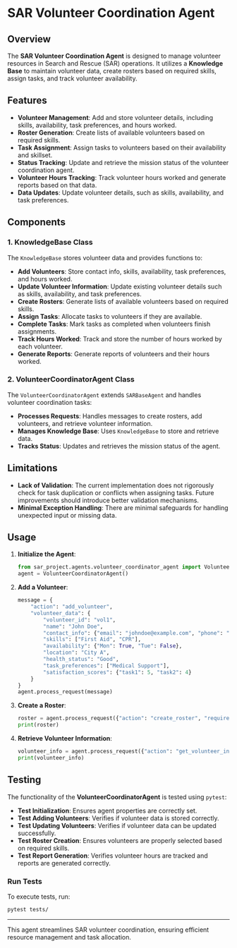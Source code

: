 # SAR Volunteer Coordination Agent

## Overview
The **SAR Volunteer Coordination Agent** is designed to manage volunteer resources in Search and Rescue (SAR) operations. It utilizes a **Knowledge Base** to maintain volunteer data, create rosters based on required skills, assign tasks, and track volunteer availability.

## Features
- **Volunteer Management**: Add and store volunteer details, including skills, availability, task preferences, and hours worked.
- **Roster Generation**: Create lists of available volunteers based on required skills.
- **Task Assignment**: Assign tasks to volunteers based on their availability and skillset.
- **Status Tracking**: Update and retrieve the mission status of the volunteer coordination agent.
- **Volunteer Hours Tracking**: Track volunteer hours worked and generate reports based on that data.
- **Data Updates**: Update volunteer details, such as skills, availability, and task preferences.

## Components

### 1. KnowledgeBase Class
The `KnowledgeBase` stores volunteer data and provides functions to:
- **Add Volunteers**: Store contact info, skills, availability, task preferences, and hours worked.
- **Update Volunteer Information**: Update existing volunteer details such as skills, availability, and task preferences.
- **Create Rosters**: Generate lists of available volunteers based on required skills.
- **Assign Tasks**: Allocate tasks to volunteers if they are available.
- **Complete Tasks**: Mark tasks as completed when volunteers finish assignments.
- **Track Hours Worked**: Track and store the number of hours worked by each volunteer.
- **Generate Reports**: Generate reports of volunteers and their hours worked.

### 2. VolunteerCoordinatorAgent Class
The `VolunteerCoordinatorAgent` extends `SARBaseAgent` and handles volunteer coordination tasks:
- **Processes Requests**: Handles messages to create rosters, add volunteers, and retrieve volunteer information.
- **Manages Knowledge Base**: Uses `KnowledgeBase` to store and retrieve data.
- **Tracks Status**: Updates and retrieves the mission status of the agent.

## Limitations
- **Lack of Validation**: The current implementation does not rigorously check for task duplication or conflicts when assigning tasks. Future improvements should introduce better validation mechanisms.
- **Minimal Exception Handling**: There are minimal safeguards for handling unexpected input or missing data.

## Usage
1. **Initialize the Agent**:
    ```python
    from sar_project.agents.volunteer_coordinator_agent import VolunteerCoordinatorAgent
    agent = VolunteerCoordinatorAgent()
    ```

2. **Add a Volunteer**:
    ```python
    message = {
        "action": "add_volunteer",
        "volunteer_data": {
            "volunteer_id": "vol1",
            "name": "John Doe",
            "contact_info": {"email": "johndoe@example.com", "phone": "123-456-7890"},
            "skills": ["First Aid", "CPR"],
            "availability": {"Mon": True, "Tue": False},
            "location": "City A",
            "health_status": "Good",
            "task_preferences": ["Medical Support"],
            "satisfaction_scores": {"task1": 5, "task2": 4}
        }
    }
    agent.process_request(message)
    ```

3. **Create a Roster**:
    ```python
    roster = agent.process_request({"action": "create_roster", "required_skills": ["First Aid"]})
    print(roster)
    ```

4. **Retrieve Volunteer Information**:
    ```python
    volunteer_info = agent.process_request({"action": "get_volunteer_info", "volunteer_id": "vol1"})
    print(volunteer_info)
    ```

## Testing
The functionality of the **VolunteerCoordinatorAgent** is tested using `pytest`:


- **Test Initialization**: Ensures agent properties are correctly set.
- **Test Adding Volunteers**: Verifies if volunteer data is stored correctly.
- **Test Updating Volunteers**: Verifies if volunteer data can be updated successfully.
- **Test Roster Creation**: Ensures volunteers are properly selected based on required skills.
- **Test Report Generation**: Verifies volunteer hours are tracked and reports are generated correctly.


### Run Tests
To execute tests, run:
```bash
pytest tests/
```

---
This agent streamlines SAR volunteer coordination, ensuring efficient resource management and task allocation.

